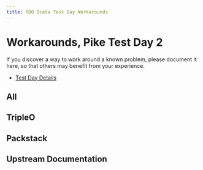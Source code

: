 ```yaml
---
title: RDO Ocata Test Day Workarounds
---
```


# Workarounds, Pike Test Day 2

If you discover a way to work around a known problem, please document it
here, so that others may benefit from your experience.

* [Test Day Details](/testday/pike/milestone2)

## All

## TripleO

## Packstack

## Upstream Documentation

